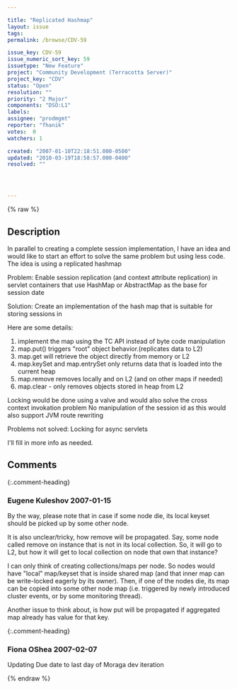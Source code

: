 ```yaml
---

title: "Replicated Hashmap"
layout: issue
tags: 
permalink: /browse/CDV-59

issue_key: CDV-59
issue_numeric_sort_key: 59
issuetype: "New Feature"
project: "Community Development (Terracotta Server)"
project_key: "CDV"
status: "Open"
resolution: ""
priority: "2 Major"
components: "DSO:L1"
labels: 
assignee: "prodmgmt"
reporter: "fhanik"
votes:  0
watchers: 1

created: "2007-01-10T22:18:51.000-0500"
updated: "2010-03-19T18:58:57.000-0400"
resolved: ""




---
```


{% raw %}

## Description

<div markdown="1" class="description">

In parallel to creating a complete session implementation, I have an idea and would like to start an effort to solve the same problem but using less code.
The idea is using a replicated hashmap

Problem:
Enable session replication (and context attribute replication) in servlet containers that use HashMap or AbstractMap as the base for session date

Solution:
Create an implementation of the hash map that is suitable for storing sessions in

Here are some details:
1. implement the map using the TC API instead of byte code manipulation
2. map.put() triggers "root" object behavior.(replicates data to L2)
3. map.get will retrieve the object directly from memory or L2
4. map.keySet and map.entrySet only returns data that is loaded into the current heap
5. map.remove removes locally and on L2 (and on other maps if needed)
6. map.clear - only removes objects stored in heap from L2

Locking would be done using a valve and would also solve the cross context invokation problem
No manipulation of the session id as this would also support JVM route rewriting

Problems not solved:
Locking for async servlets


I'll fill in more info as needed.

</div>

## Comments


{:.comment-heading}
### **Eugene Kuleshov** <span class="date">2007-01-15</span>

<div markdown="1" class="comment">

By the way, please note that in case if some node die, its local keyset should be picked up by some other node.

It is also unclear/tricky, how remove will be propagated. Say, some node called remove on instance that is not in its local collection. So, it will go to L2, but how it will get to local collection on node that own that instance?

I can only think of creating collections/maps per node. So nodes would have "local" map/keyset that is inside shared map (and that inner map can be write-locked eagerly by its owner). Then, if one of the nodes die, its map can be copied into some other node map (i.e. triggered by newly introduced cluster events, or by some monitoring thread).

Another issue to think about, is how put will be propagated if aggregated map already has value for that key.

</div>


{:.comment-heading}
### **Fiona OShea** <span class="date">2007-02-07</span>

<div markdown="1" class="comment">

Updating Due date to last day of Moraga dev iteration

</div>



{% endraw %}
